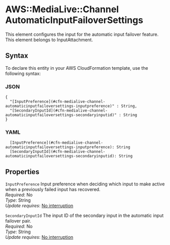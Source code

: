 # AWS::MediaLive::Channel AutomaticInputFailoverSettings<a name="aws-properties-medialive-channel-automaticinputfailoversettings"></a>

This element configures the input for the automatic input failover feature\. This element belongs to InputAttachment\.

## Syntax<a name="aws-properties-medialive-channel-automaticinputfailoversettings-syntax"></a>

To declare this entity in your AWS CloudFormation template, use the following syntax:

### JSON<a name="aws-properties-medialive-channel-automaticinputfailoversettings-syntax.json"></a>

```
{
  "[InputPreference](#cfn-medialive-channel-automaticinputfailoversettings-inputpreference)" : String,
  "[SecondaryInputId](#cfn-medialive-channel-automaticinputfailoversettings-secondaryinputid)" : String
}
```

### YAML<a name="aws-properties-medialive-channel-automaticinputfailoversettings-syntax.yaml"></a>

```
  [InputPreference](#cfn-medialive-channel-automaticinputfailoversettings-inputpreference): String
  [SecondaryInputId](#cfn-medialive-channel-automaticinputfailoversettings-secondaryinputid): String
```

## Properties<a name="aws-properties-medialive-channel-automaticinputfailoversettings-properties"></a>

`InputPreference`  <a name="cfn-medialive-channel-automaticinputfailoversettings-inputpreference"></a>
Input preference when deciding which input to make active when a previously failed input has recovered\.  
*Required*: No  
*Type*: String  
*Update requires*: [No interruption](https://docs.aws.amazon.com/AWSCloudFormation/latest/UserGuide/using-cfn-updating-stacks-update-behaviors.html#update-no-interrupt)

`SecondaryInputId`  <a name="cfn-medialive-channel-automaticinputfailoversettings-secondaryinputid"></a>
The input ID of the secondary input in the automatic input failover pair\.  
*Required*: No  
*Type*: String  
*Update requires*: [No interruption](https://docs.aws.amazon.com/AWSCloudFormation/latest/UserGuide/using-cfn-updating-stacks-update-behaviors.html#update-no-interrupt)